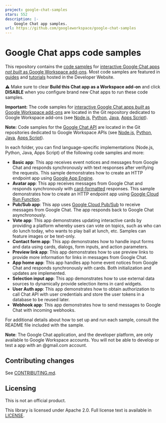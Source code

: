 ```yaml
---
project: google-chat-samples
stars: 552
description: |-
    Google Chat app samples.
url: https://github.com/googleworkspace/google-chat-samples
---
```


# Google Chat apps code samples

This repository contains the [code samples](https://developers.google.com/workspace/chat/samples) for
[interactive Google Chat apps *not built* as Google Workspace add-ons](https://developers.google.com/workspace/chat). Most code samples are featured in
[guides](https://developers.google.com/workspace/chat/overview) and
[tutorials](https://developers.google.com/workspace/chat/samples) hosted in the
Developer Website.

⚠️ Make sure to clear **Build this Chat app as a Workspace add-on** and click **DISABLE** when you configure brand new Chat apps to run these code samples.

**Important:** The code samples for
[interactive Google Chat apps *built* as Google Workspace add-ons](https://developers.google.com/workspace/add-ons/chat) are located in the Git repository dedicated to Google Workspace add-ons (see
[Node.js](https://github.com/googleworkspace/add-ons-samples/tree/main/node),
[Python](https://github.com/googleworkspace/add-ons-samples/tree/main/python),
[Java](https://github.com/googleworkspace/add-ons-samples/tree/main/java),
[Apps Script](https://github.com/googleworkspace/add-ons-samples/tree/main/apps-script)).

**Note:** Code samples for the
[Google Chat API](https://developers.google.com/workspace/chat/api-overview)
are located in the Git repositories dedicated to Google Workspace APIs (see
[Node.js](https://github.com/googleworkspace/node-samples/tree/main/chat),
[Python](https://github.com/googleworkspace/python-samples/tree/main/chat),
[Java](https://github.com/googleworkspace/java-samples/tree/main/chat),
[Apps Script](https://github.com/googleworkspace/apps-script-samples/tree/main/chat)).

In each folder, you can find language-specific implementations (Node.js,
Python, Java, Apps Script) of the following code samples and more:

  - **Basic app**: This app receives event notices and messages from Google
    Chat and responds synchronously with text responses after verifying the
    requests. This sample demonstrates how to create an HTTP endpoint app using
    [Google App Engine](https://cloud.google.com/appengine/).
  - **Avatar app**: This app receives messages from Google Chat and responds
    synchronously with
    [card-formatted](https://developers.google.com/chat/concepts)
    responses. This sample demonstrates how to create an HTTP endpoint app
    using [Google Cloud Run Function](https://cloud.google.com/functions/).
  - **Pub/Sub app**: This app uses
    [Google Cloud Pub/Sub](https://cloud.google.com/pubsub/) to receive messages
    from Google Chat. The app responds back to Google Chat asynchronously.
  - **Vote app**: This app demonstrates updating interactive cards by providing
    a platform whereby users can vote on topics, such as who can do lunch today,
    who wants to play ball at lunch, etc. Samples can feature images or be
    text-only.
  - **Contact form app**: This app demonstrates how to handle input forms and
    data using cards, dialogs, form inputs, and action parameters.
  - **Preview link app**: This app demonstrates how to use preview links to
    provide more information for links in messages from Google Chat.
  - **App home app**: This app handles app home event notices from Google Chat
    and responds synchronously with cards. Both initialization and updates are
    implemented.
  - **Selection input app**: This app demonstrates how to use external data
    sources to dynamically provide selection items in card widgets.
  - **User Auth app**: This app demonstrates how to obtain authorization to call
    Chat API with user credentials and store the user tokens in a database to be
    reused later.
  - **Webhook app**: This app demonstrates how to send messages to Google Chat
    with incoming webhooks.

For additional details about how to set up and run each sample, consult the
README file included with the sample.

**Note**: The Google Chat application, and the developer platform, are only
available to Google Workspace accounts. You will not be able to develop or test a app
with an @gmail.com account.

## Contributing changes

See [CONTRIBUTING.md](CONTRIBUTING.md).

## Licensing

This is not an official product.

This library is licensed under Apache 2.0. Full license text is available in
[LICENSE](LICENSE).

